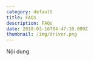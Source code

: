 ```yaml
---
category: default
title: FAQs
description: FAQs
date: 2018-03-16T04:47:10.000Z
thumbnail: /img/driver.png
---
```

Nội dung
